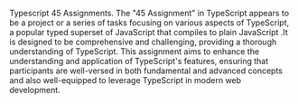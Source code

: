 Typescript 45 Assignments.
The "45 Assignment" in TypeScript appears to be a project or a series of tasks focusing on various aspects of TypeScript, a popular typed superset of JavaScript that compiles to plain JavaScript .It is designed to be comprehensive and challenging, providing a thorough understanding of TypeScript. This assignment aims to enhance the understanding and application of TypeScript's features, ensuring that participants are well-versed in both fundamental and advanced concepts and also well-equipped to leverage TypeScript in modern web development.